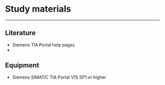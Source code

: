 # Study materials
_____________________________________
## Literature
* Siemens TIA Portal help pages
*
## Equipment
* Siemens SIMATIC TIA Portal V15 SP1 or higher
